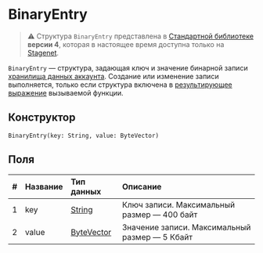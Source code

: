 # BinaryEntry

> :warning: Структура `BinaryEntry` представлена в [Стандартной библиотеке](/ru/ride/script/standard-library) **версии 4**, которая в настоящее время доступна только на [Stagenet](/ru/blockchain/blockchain-network/stage-network).

`BinaryEntry` — cтруктура, задающая ключ и значение бинарной записи [хранилища данных аккаунта](/ru/blockchain/account/account-data-storage). Cоздание или изменение записи выполняется, только если структура включена в [результирующее выражение](/ru/ride/functions/callable-function#резуnьтат-выпоnнения-вызываемой-функции-2) вызываемой функции.

## Конструктор

```ride
BinaryEntry(key: String, value: ByteVector)
```

## Поля

|   #   | Название | Тип данных | Описание |
| :--- | :--- | :--- | :--- |
| 1 | key | [String](/ru/ride/data-types/string) | Ключ записи. Максимальный размер — 400 байт |
| 2 | value| [ByteVector](/ru/ride/data-types/byte-vector) | Значение записи. Максимальный размер — 5 Кбайт |

